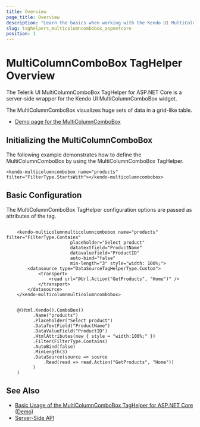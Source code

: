 ```yaml
---
title: Overview
page_title: Overview
description: "Learn the basics when working with the Kendo UI MultiColumnComboBox TagHelper for ASP.NET Core (MVC 6 or ASP.NET Core MVC)."
slug: taghelpers_multicolumncombobox_aspnetcore
position: 1
---
```


# MultiColumnComboBox TagHelper Overview

The Telerik UI MultiColumnComboBox TagHelper for ASP.NET Core is a server-side wrapper for the Kendo UI MultiColumnComboBox widget.

The MultiColumnComboBox visualizes huge sets of data in a grid-like table.

* [Demo page for the MultiColumnComboBox](https://demos.telerik.com/aspnet-core/multicolumncombobox/tag-helper)

## Initializing the MultiColumnComboBox

The following example demonstrates how to define the MultiColumnComboBox by using the MultiColumnComboBox TagHelper.

    <kendo-multicolumncombobox name="products" filter="FilterType.StartsWith"></kendo-multicolumncombobox>

## Basic Configuration

The MultiColumnComboBox TagHelper configuration options are passed as attributes of the tag.

```tagHelper

    <kendo-multicolumnmulticolumncombobox name="products" filter="FilterType.Contains"
                        placeholder="Select product"
                        datatextfield="ProductName"
                        datavaluefield="ProductID"
                        auto-bind="false"
                        min-length="3" style="width: 100%;">
        <datasource type="DataSourceTagHelperType.Custom">
            <transport>
                <read url="@Url.Action("GetProducts", "Home")" />
            </transport>
        </datasource>
    </kendo-multicolumnmulticolumncombobox>
```
```cshtml

    @(Html.Kendo().ComboBox()
          .Name("products")
          .Placeholder("Select product")
          .DataTextField("ProductName")
          .DataValueField("ProductID")
          .HtmlAttributes(new { style = "width:100%;" })
          .Filter(FilterType.Contains)
          .AutoBind(false)
          .MinLength(3)
          .DataSource(source => source
              .Read(read => read.Action("GetProducts", "Home"))
          )
    )
```

## See Also

* [Basic Usage of the MultiColumnComboBox TagHelper for ASP.NET Core (Demo)](https://demos.telerik.com/aspnet-core/multicolumncombobox/tag-helper)
* [Server-Side API](/api/multicolumncombobox)
